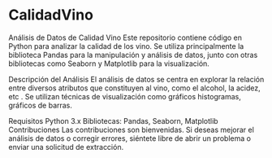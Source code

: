 # CalidadVino


Análisis de Datos de Calidad Vino
Este repositorio contiene código en Python para analizar la calidad de los vino. Se utiliza principalmente la biblioteca Pandas para la manipulación y análisis de datos, junto con otras bibliotecas como Seaborn y Matplotlib para la visualización.


Descripción del Análisis
El análisis de datos se centra en explorar la relación entre diversos atributos que constituyen al vino, como el alcohol, la acidez, etc . Se utilizan técnicas de visualización como gráficos histogramas, gráficos de barras.

Requisitos
Python 3.x
Bibliotecas: Pandas, Seaborn, Matplotlib
Contribuciones
Las contribuciones son bienvenidas. Si deseas mejorar el análisis de datos o corregir errores, siéntete libre de abrir un problema o enviar una solicitud de extracción.
